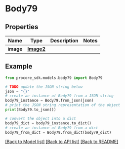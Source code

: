 # Body79


## Properties

Name | Type | Description | Notes
------------ | ------------- | ------------- | -------------
**image** | [**Image2**](Image2.md) |  | 

## Example

```python
from procore_sdk.models.body79 import Body79

# TODO update the JSON string below
json = "{}"
# create an instance of Body79 from a JSON string
body79_instance = Body79.from_json(json)
# print the JSON string representation of the object
print(Body79.to_json())

# convert the object into a dict
body79_dict = body79_instance.to_dict()
# create an instance of Body79 from a dict
body79_from_dict = Body79.from_dict(body79_dict)
```
[[Back to Model list]](../README.md#documentation-for-models) [[Back to API list]](../README.md#documentation-for-api-endpoints) [[Back to README]](../README.md)


